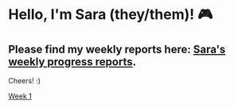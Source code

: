 # Hello, I'm Sara (they/them)! 🎮
Please find my weekly reports here: [Sara's weekly progress reports](https://github.com/Berkeley-MDes/tdf-fa23-sarazaki/blob/main/weekly-reports/weekly-reports.md).
---
Cheers! :)

 [Week 1](#week-1-824---831)



